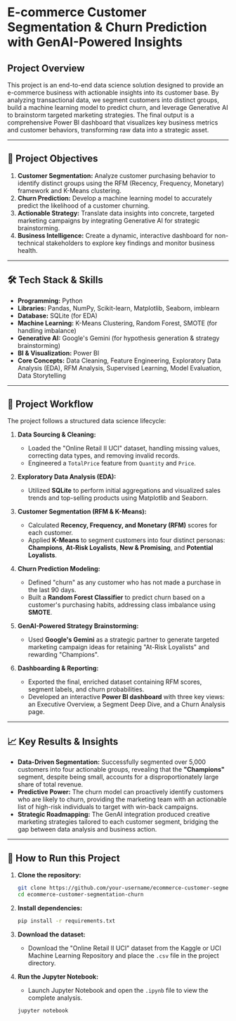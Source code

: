 # E-commerce Customer Segmentation & Churn Prediction with GenAI-Powered Insights

## Project Overview

This project is an end-to-end data science solution designed to provide an e-commerce business with actionable insights into its customer base. By analyzing transactional data, we segment customers into distinct groups, build a machine learning model to predict churn, and leverage Generative AI to brainstorm targeted marketing strategies. The final output is a comprehensive Power BI dashboard that visualizes key business metrics and customer behaviors, transforming raw data into a strategic asset.



---

## 🎯 Project Objectives

1.  **Customer Segmentation:** Analyze customer purchasing behavior to identify distinct groups using the RFM (Recency, Frequency, Monetary) framework and K-Means clustering.
2.  **Churn Prediction:** Develop a machine learning model to accurately predict the likelihood of a customer churning.
3.  **Actionable Strategy:** Translate data insights into concrete, targeted marketing campaigns by integrating Generative AI for strategic brainstorming.
4.  **Business Intelligence:** Create a dynamic, interactive dashboard for non-technical stakeholders to explore key findings and monitor business health.

---

## 🛠️ Tech Stack & Skills

*   **Programming:** Python
*   **Libraries:** Pandas, NumPy, Scikit-learn, Matplotlib, Seaborn, imblearn
*   **Database:** SQLite (for EDA)
*   **Machine Learning:** K-Means Clustering, Random Forest, SMOTE (for handling imbalance)
*   **Generative AI:** Google's Gemini (for hypothesis generation & strategy brainstorming)
*   **BI & Visualization:** Power BI
*   **Core Concepts:** Data Cleaning, Feature Engineering, Exploratory Data Analysis (EDA), RFM Analysis, Supervised Learning, Model Evaluation, Data Storytelling

---

## 📂 Project Workflow

The project follows a structured data science lifecycle:

1.  **Data Sourcing & Cleaning:**
    *   Loaded the "Online Retail II UCI" dataset, handling missing values, correcting data types, and removing invalid records.
    *   Engineered a `TotalPrice` feature from `Quantity` and `Price`.

2.  **Exploratory Data Analysis (EDA):**
    *   Utilized **SQLite** to perform initial aggregations and visualized sales trends and top-selling products using Matplotlib and Seaborn.

3.  **Customer Segmentation (RFM & K-Means):**
    *   Calculated **Recency, Frequency, and Monetary (RFM)** scores for each customer.
    *   Applied **K-Means** to segment customers into four distinct personas: **Champions**, **At-Risk Loyalists**, **New & Promising**, and **Potential Loyalists**.

4.  **Churn Prediction Modeling:**
    *   Defined "churn" as any customer who has not made a purchase in the last 90 days.
    *   Built a **Random Forest Classifier** to predict churn based on a customer's purchasing habits, addressing class imbalance using **SMOTE**.

5.  **GenAI-Powered Strategy Brainstorming:**
    *   Used **Google's Gemini** as a strategic partner to generate targeted marketing campaign ideas for retaining "At-Risk Loyalists" and rewarding "Champions".

6.  **Dashboarding & Reporting:**
    *   Exported the final, enriched dataset containing RFM scores, segment labels, and churn probabilities.
    *   Developed an interactive **Power BI dashboard** with three key views: an Executive Overview, a Segment Deep Dive, and a Churn Analysis page.

---

## 📈 Key Results & Insights

*   **Data-Driven Segmentation:** Successfully segmented over 5,000 customers into four actionable groups, revealing that the **"Champions"** segment, despite being small, accounts for a disproportionately large share of total revenue.
*   **Predictive Power:** The churn model can proactively identify customers who are likely to churn, providing the marketing team with an actionable list of high-risk individuals to target with win-back campaigns.
*   **Strategic Roadmapping:** The GenAI integration produced creative marketing strategies tailored to each customer segment, bridging the gap between data analysis and business action.

---

## 🚀 How to Run this Project

1.  **Clone the repository:**
    ```bash
    git clone https://github.com/your-username/ecommerce-customer-segmentation-churn.git
    cd ecommerce-customer-segmentation-churn
    ```
2.  **Install dependencies:**
    ```bash
    pip install -r requirements.txt
    ```
3.  **Download the dataset:**
    *   Download the "Online Retail II UCI" dataset from the Kaggle or UCI Machine Learning Repository and place the `.csv` file in the project directory.

4.  **Run the Jupyter Notebook:**
    *   Launch Jupyter Notebook and open the `.ipynb` file to view the complete analysis.
    ```bash
    jupyter notebook
    ```
